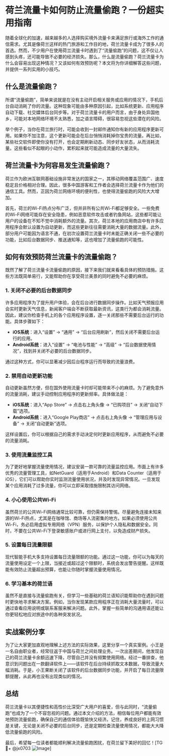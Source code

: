 # 荷兰流量卡如何防止流量偷跑？一份超实用指南

随着全球化的加速，越来越多的人选择购买境外流量卡来满足旅行或海外工作的通信需求。尤其是像荷兰这样的热门旅游和工作目的地，荷兰流量卡成为了很多人的首选。然而，不少用户在使用荷兰流量卡时遇到了“流量偷跑”的问题，这不仅让人感到头疼，还可能导致不必要的经济损失。那么，什么是流量偷跑？荷兰流量卡为什么会容易出现这种情况？又该如何有效预防呢？本文将为你详细解答这些问题，并提供一系列实用的小技巧。

## 什么是流量偷跑？

所谓“流量偷跑”，简单来说就是在没有主动开启相关服务或应用的情况下，手机后台自动消耗了你的流量。这种现象可能由多种原因引起，比如系统更新、应用程序自动下载、社交媒体后台同步等。对于荷兰流量卡的用户而言，由于身处异国他乡，可能对本地网络环境不太熟悉，加之语言障碍，很容易忽视这些潜在的风险。

举个例子，当你在荷兰旅行时，可能会收到一封邮件通知你有新的应用程序更新可用。如果你不加注意，这个更新可能会在后台悄悄消耗掉你宝贵的流量。再比如，某些社交软件即使你没有打开，也会定期刷新动态、同步好友状态，从而消耗流量。这些看似不起眼的小动作，累积起来就可能造成流量的大量流失。

## 荷兰流量卡为何容易发生流量偷跑？

荷兰作为欧洲互联网基础设施非常发达的国家之一，其移动网络覆盖范围广、速度稳定且价格相对合理。因此，很多中国游客和工作者会选择荷兰流量卡作为他们的通信工具。然而，正因为荷兰网络环境的便利性，也使得流量偷跑的风险大大增加。

首先，荷兰的Wi-Fi热点分布广泛，但并非所有公共Wi-Fi都足够安全。一些免费的Wi-Fi网络可能存在安全隐患，例如恶意软件攻击或者钓鱼网站，这些都可能让用户的设备在不知不觉中消耗额外的流量。其次，荷兰本地的应用商店中有许多应用程序会默认设置为自动更新，而这些更新往往需要消耗大量的数据流量。此外，部分用户可能因为语言不通，在初次设置荷兰流量卡时未能正确关闭一些不必要的功能，比如后台数据同步、推送通知等，这也增加了流量偷跑的可能性。

## 如何有效预防荷兰流量卡的流量偷跑？

既然了解了荷兰流量卡流量偷跑的原因，接下来我们就来看看具体的预防措施。这些方法既简单易行，又能帮助你在享受荷兰美景的同时避免不必要的麻烦。

### 1. 关闭不必要的后台数据同步

许多应用程序为了提升用户体验，会在后台进行数据同步操作。比如天气预报应用会实时更新天气信息，新闻客户端会不断获取最新资讯，这类行为都会消耗流量。因此，建议你检查手机上的各个应用程序设置，逐一关闭那些不需要后台运行的功能。具体步骤如下：

- **iOS系统**：进入“设置” -> “通用” -> “后台应用刷新”，然后关闭不需要后台运行的应用。
- **Android系统**：进入“设置” -> “电池与性能” -> “高级” -> “后台数据使用情况”，找到并关闭不必要的后台数据同步。

通过这种方式，你可以显著减少因后台程序运行而导致的流量浪费。

### 2. 禁用自动更新功能

自动更新虽然方便，但在国外使用流量卡时却可能带来不小的麻烦。为了避免意外的流量消耗，建议手动控制应用程序的更新频率。具体做法是：

- **iOS系统**：进入“App Store” -> 点击右上角头像 -> “已购项目” -> 关闭“自动下载”选项。
- **Android系统**：进入“Google Play商店” -> 点击右上角头像 -> “管理应用与设备” -> 关闭“自动更新”选项。

这样设置后，你可以根据自己的需求手动决定何时更新应用程序，从而避免不必要的流量消耗。

### 3. 使用流量监控工具

为了更好地掌握流量使用情况，建议安装一款可靠的流量监控应用。市面上有许多优秀的流量管理工具，如NetGuard（适用于Android）和Data Counter（适用于iOS），它们可以帮助你实时监测流量使用状况，并及时发现异常情况。一旦发现某个应用消耗了过多流量，你可以立即采取措施限制其访问网络。

### 4. 小心使用公共Wi-Fi

虽然荷兰的公共Wi-Fi网络通常比较可靠，但仍需保持警惕。尽量避免连接未知来源的Wi-Fi热点，尤其是在咖啡馆、商场等人流密集的地方。如果必须使用公共Wi-Fi，务必启用虚拟专用网络（VPN）服务，以保护个人隐私和数据安全。同时，不要在公共Wi-Fi下登录敏感账户或进行网上支付，以免造成财产损失。

### 5. 设置每日流量限额

现代智能手机大多支持设置每日流量限额的功能。通过这一功能，你可以为每天的流量使用设定一个上限，当接近或超过这个限额时，系统会发出警告提醒。这样既能有效防止流量超出预算，也能让你随时掌握流量使用情况。

### 6. 学习基本的荷兰语

虽然不是直接与流量偷跑有关，但学习一些基础的荷兰语知识能帮助你在遇到问题时更快地寻求解决方案。例如，当你发现某款应用程序正在消耗大量流量时，可以通过查看应用说明或联系客服来解决问题。此外，掌握一些简单的沟通用语还能让你更轻松地应对旅途中的各种突发状况。

## 实战案例分享

为了让大家更加直观地理解上述方法的实际效果，这里分享一个真实案例。小王是一名自由职业者，经常往返于中国与荷兰之间处理业务。一次出差期间，他发现自己的荷兰流量卡余额迅速下降，尽管自己并没有频繁使用网络。经过一番排查，他意识到问题出在一款翻译软件上——该软件在后台持续抓取文本数据，导致流量大幅消耗。于是，小王果断关闭了该软件的后台数据同步功能，并开启了每日流量限额提醒，从此再也没有出现类似的情况。

## 总结

荷兰流量卡以其便捷性和高性价比深受广大用户的喜爱，但与此同时，“流量偷跑”也成为了一个不容忽视的问题。通过本文介绍的方法，相信每位用户都能有效地预防流量偷跑，确保自己的通信体验既愉快又经济。记住，养成良好的上网习惯是关键，无论是关闭不必要的后台同步，还是定期检查流量使用情况，都能大大降低流量偷跑的风险。

最后，希望每一位读者都能顺利解决流量偷跑困扰，在荷兰留下美好的回忆！[TG💪+ @jx0703 ![Image](https://github.com/user-attachments/assets/dbca1d08-cadb-493c-b0ec-ad6f7a83f270)]
